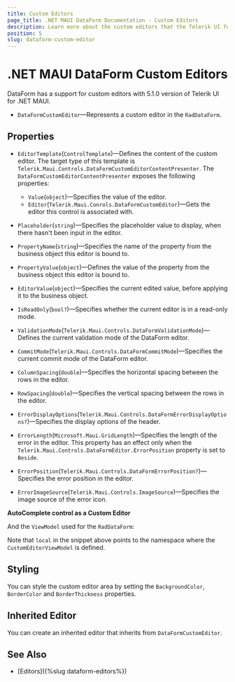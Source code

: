 ```yaml
---
title: Custom Editors
page_title: .NET MAUI DataForm Documentation - Custom Editors
description: Learn more about the custom editors that the Telerik UI for .NET MAUI DataForm control provides.
position: 5
slug: dataform-custom-editor
---
```


# .NET MAUI DataForm Custom Editors

DataForm has a support for custom editors with 5.1.0 version of Telerik UI for .NET MAUI.

* `DataFormCustomEditor`&mdash;Represents a custom editor in the `RadDataForm`.

## Properties

* `EditorTemplate`(`ControlTemplate`)&mdash;Defines the content of the custom editor. The target type of this template is `Telerik.Maui.Controls.DataFormCustomEditorContentPresenter`. The `DataFormCustomEditorContentPresenter` exposes the following properties:

	* `Value`(`object`)&mdash;Specifies the value of the editor.
	* `Editor`(`Telerik.Maui.Conrols.DataFormCustomEditor`)&mdash;Gets the editor this control is associated with.

* `Placeholder`(`string`)&mdash;Specifies the placeholder value to display, when there hasn't been input in the editor.
* `PropertyName`(`string`)&mdash;Specifies the name of the property from the business object this editor is bound to.
* `PropertyValue`(`object`)&mdash;Defines the value of the property from the business object this editor is bound to.
* `EditorValue`(`object`)&mdash;Specifies the current edited value, before applying it to the business object.
* `IsReadOnly`(`bool?`)&mdash;Specifies whether the current editor is in a read-only mode.
* `ValidationMode`(`Telerik.Maui.Controls.DataFormValidationMode`)&mdash;Defines the current validation mode of the DataForm editor.
* `CommitMode`(`Telerik.Maui.Controls.DataFormCommitMode`)&mdash;Specifies the current commit mode of the DataForm editor.
* `ColumnSpacing`(`double`)&mdash;Specifies the horizontal spacing between the rows in the editor.
* `RowSpacing`(`double`)&mdash;Specifies the vertical spacing between the rows in the editor.
* `ErrorDisplayOptions`(`Telerik.Maui.Controls.DataFormErrorDisplayOptions?`)&mdash;Specifies the display options of the header.
* `ErrorLength`(`Microsoft.Maui.GridLength`)&mdash;Specifies the length of the error in the editor. This property has an effect only when the `Telerik.Maui.Controls.DataFormEditor.ErrorPosition` property is set to `Beside`.
* `ErrorPosition`(`Telerik.Maui.Controls.DataFormErrorPosition?`)&mdash;Specifies the error position in the editor.
* `ErrorImageSource`(`Telerik.Maui.Controls.ImageSource`)&mdash;Specifies the image source of the error icon.

**AutoComplete control as a Custom Editor**

<snippet id='dataform-custom-editor'/>

And the `ViewModel` used for the `RadDataForm`:

<snippet id='dataform-custom-editor-viewmodel'/>

Note that `local` in the snippet above points to the namespace where the `CustomEditorViewModel` is defined.

## Styling 

You can style the custom editor area by setting the `BackgroundColor`, `BorderColor` and `BorderThickness` properties.

## Inherited Editor

You can create an inherited editor that inherits from `DataFormCustomEditor`.

## See Also

- [Editors]({%slug dataform-editors%})